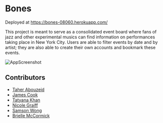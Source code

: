 # Bones

Deployed at https://bones-08060.herokuapp.com/

This project is meant to serve as a consolidated event board where fans of jazz and other experimental musics can find information on performances taking place in New York City. Users are able to filter events by date and by artist; they are also able to create their own accounts and bookmark these events.

![AppScreenshot](./client/src/assets/app_screenshot.png)

## Contributors
- [Taher Abouzeid](https://github.com/tabouzeid) 
- [James Cook](https://github.com/jamescook98)
- [Tatyana Khan](https://github.com/khantatyana)
- [Nicole Graiff](https://github.com/keycole)
- [Samson Wong](https://github.com/swong452)
- [Brielle McCormick](https://github.com/BMccorm)

